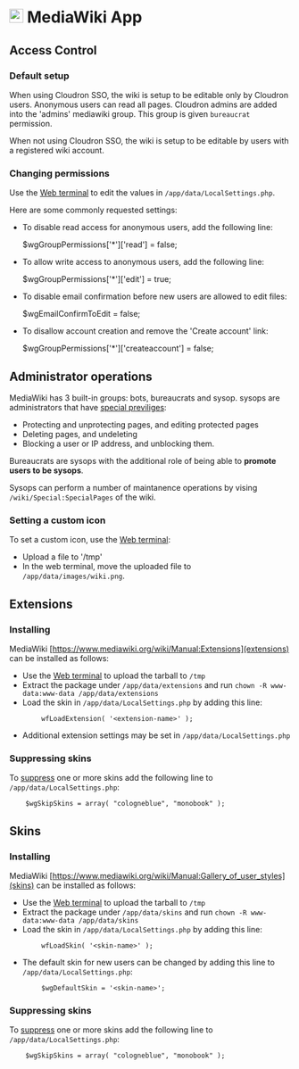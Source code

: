 # <img src="/documentation/img/mediawiki-logo.png" width="25px"> MediaWiki App

## Access Control

### Default setup

When using Cloudron SSO, the wiki is setup to be editable only by Cloudron users.
Anonymous users can read all pages. Cloudron admins are added into the 'admins'
mediawiki group. This group is given `bureaucrat` permission.

When not using Cloudron SSO, the wiki is setup to be editable by users with a
registered wiki account.

### Changing permissions

Use the [Web terminal](/documentation/apps#web-terminal) to edit the values in
`/app/data/LocalSettings.php`.

Here are some commonly requested settings:

* To disable read access for anonymous users, add the following line:

    $wgGroupPermissions['*']['read'] = false;

* To allow write access to anonymous users, add the following line:

    $wgGroupPermissions['*']['edit'] = true;

* To disable email confirmation before new users are allowed to edit files:

    $wgEmailConfirmToEdit = false;

* To disallow account creation and remove the 'Create account' link:

    $wgGroupPermissions['*']['createaccount'] = false;

## Administrator operations

MediaWiki has 3 built-in groups: bots, bureaucrats and sysop. sysops are administrators that have
[special previliges](https://www.mediawiki.org/wiki/Help:Sysops_and_permissions):

* Protecting and unprotecting pages, and editing protected pages
* Deleting pages, and undeleting
* Blocking a user or IP address, and unblocking them.

Bureaucrats are sysops with the additional role of being able to **promote users to be sysops**.

Sysops can perform a number of maintanence operations by vising `/wiki/Special:SpecialPages` of the wiki.

### Setting a custom icon

To set a custom icon, use the [Web terminal](/documentation/apps#web-terminal):

* Upload a file to '/tmp'
* In the web terminal, move the uploaded file to `/app/data/images/wiki.png`.

## Extensions

### Installing

MediaWiki [https://www.mediawiki.org/wiki/Manual:Extensions](extensions) can be installed
as follows:

* Use the [Web terminal](/documentation/apps#web-terminal) to upload the tarball to `/tmp`
* Extract the package under `/app/data/extensions` and run `chown -R www-data:www-data /app/data/extensions`
* Load the skin in `/app/data/LocalSettings.php` by adding this line:
```
        wfLoadExtension( '<extension-name>' );
```
* Additional extension settings may be set in `/app/data/LocalSettings.php`

### Suppressing skins

To [suppress](https://www.mediawiki.org/wiki/Manual:Skin_configuration) one or more skins add the following line
to `/app/data/LocalSettings.php`:

```
    $wgSkipSkins = array( "cologneblue", "monobook" );
```

## Skins

### Installing

MediaWiki [https://www.mediawiki.org/wiki/Manual:Gallery_of_user_styles](skins) can be installed
as follows:

* Use the [Web terminal](/documentation/apps#web-terminal) to upload the tarball to `/tmp`
* Extract the package under `/app/data/skins` and run `chown -R www-data:www-data /app/data/skins`
* Load the skin in `/app/data/LocalSettings.php` by adding this line:
```
        wfLoadSkin( '<skin-name>' );
```
* The default skin for new users can be changed by adding this line to `/app/data/LocalSettings.php`:
```
        $wgDefaultSkin = '<skin-name>';
```

### Suppressing skins

To [suppress](https://www.mediawiki.org/wiki/Manual:Skin_configuration) one or more skins add the following line
to `/app/data/LocalSettings.php`:

```
    $wgSkipSkins = array( "cologneblue", "monobook" );
```

